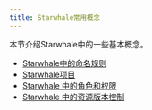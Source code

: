 ```yaml
---
title: Starwhale常用概念
---
```


本节介绍Starwhale中的一些基本概念。

* [Starwhale中的命名规则](names)
* [Starwhale项目](project)
* [Starwhale 中的角色和权限](roles-permissions)
* [Starwhale 中的资源版本控制](versioning)
